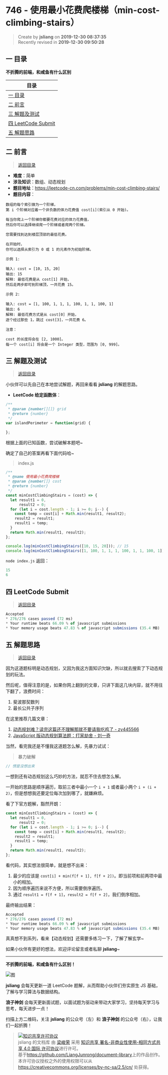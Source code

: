 746 - 使用最小花费爬楼梯（min-cost-climbing-stairs）
===

> Create by **jsliang** on **2019-12-30 08:37:35**  
> Recently revised in **2019-12-30 09:50:28**

## <a name="chapter-one" id="chapter-one"></a>一 目录

**不折腾的前端，和咸鱼有什么区别**

| 目录 |
| --- | 
| [一 目录](#chapter-one) | 
| <a name="catalog-chapter-two" id="catalog-chapter-two"></a>[二 前言](#chapter-two) |
| <a name="catalog-chapter-three" id="catalog-chapter-three"></a>[三 解题及测试](#chapter-three) |
| <a name="catalog-chapter-four" id="catalog-chapter-four"></a>[四 LeetCode Submit](#chapter-four) |
| <a name="catalog-chapter-five" id="catalog-chapter-five"></a>[五 解题思路](#chapter-five) |

## <a name="chapter-two" id="chapter-two"></a>二 前言

> [返回目录](#chapter-one)

* **难度**：简单
* **涉及知识**：数组、动态规划
* **题目地址**：https://leetcode-cn.com/problems/min-cost-climbing-stairs/
* **题目内容**：

```
数组的每个索引做为一个阶梯，
第 i 个阶梯对应着一个非负数的体力花费值 cost[i](索引从 0 开始)。

每当你爬上一个阶梯你都要花费对应的体力花费值，
然后你可以选择继续爬一个阶梯或者爬两个阶梯。

您需要找到达到楼层顶部的最低花费。

在开始时，
你可以选择从索引为 0 或 1 的元素作为初始阶梯。

示例 1:

输入: cost = [10, 15, 20]
输出: 15
解释: 最低花费是从 cost[1] 开始，
然后走两步即可到阶梯顶，一共花费 15。

示例 2:

输入: cost = [1, 100, 1, 1, 1, 100, 1, 1, 100, 1]
输出: 6
解释: 最低花费方式是从 cost[0] 开始，
逐个经过那些 1，跳过 cost[3]，一共花费 6。

注意：

cost 的长度将会在 [2, 1000]。
每一个 cost[i] 将会是一个 Integer 类型，范围为 [0, 999]。
```

## <a name="chapter-three" id="chapter-three"></a>三 解题及测试

> [返回目录](#chapter-one)

小伙伴可以先自己在本地尝试解题，再回来看看 **jsliang** 的解题思路。

* **LeetCode 给定函数体**：

```js
/**
 * @param {number[][]} grid
 * @return {number}
 */
var islandPerimeter = function(grid) {
    
};
```

根据上面的已知函数，尝试破解本题吧~

确定了自己的答案再看下面代码哈~

> index.js

```js
/**
 * @name 使用最小花费爬楼梯
 * @param {number[]} cost
 * @return {number}
 */
const minCostClimbingStairs = (cost) => {
  let result1 = 0,
      result2 = 0;
  for (let i = cost.length - 1; i >= 0; i--) {
    const temp = cost[i] + Math.min(result1, result2);
    result2 = result1;
    result1 = temp;
  }
  return Math.min(result1, result2);
};

console.log(minCostClimbingStairs([10, 15, 20])); // 15
console.log(minCostClimbingStairs([1, 100, 1, 1, 1, 100, 1, 1, 100, 1])); // 6
```

`node index.js` 返回：

```js
15
6
```

## <a name="chapter-four" id="chapter-four"></a>四 LeetCode Submit

> [返回目录](#chapter-one)

```js
Accepted
* 276/276 cases passed (72 ms)
* Your runtime beats 66.09 % of javascript submissions
* Your memory usage beats 47.83 % of javascript submissions (35.4 MB)
```

## <a name="chapter-five" id="chapter-five"></a>五 解题思路

> [返回目录](#chapter-one)

因为这道题标明是动态规划，又因为我这方面知识欠缺，所以就去搜索了下动态规划的玩法。

然后呢，值得注意的是，如果你网上翻到的文章，只讲下面这几块内容，就不用往下翻了，浪费时间：

1. 斐波那契数列
2. 最长公共子序列

在这里推荐几篇文章：

1. [动态规划难？读完这篇还不理解那就不要请我吃鸡了 -  zy445566](https://cnodejs.org/topic/5c1b091176c4964062a1ba44)
2. [JavaScript 版动态规划算法题：打家劫舍 - 刘一奇](https://www.liuyiqi.cn/2017/03/10/house-robber/)

当然，看完我还是不懂我这道题怎么解，先暴力试试：

> 暴力破解

```js
// 愣是没想出来
```

一想到还有动态规划这么巧妙的方法，就忍不住去想怎么解。

一开始的思路是顺序遍历，取前三者中最小一个 `i + 1` 或者最小两个 `i + (i + 2)`，但是想想我还要定位每次加到哪了，就嫌麻烦。

看了下官方题解，豁然开朗：

```js
const minCostClimbingStairs = (cost) => {
  let result1 = 0,
      result2 = 0;
  for (let i = cost.length - 1; i >= 0; i--) {
    const temp = cost[i] + Math.min(result1, result2);
    result2 = result1;
    result1 = temp;
  }
  return Math.min(result1, result2);
};
```

看代码，其实想法很简单，就是想不出来：

1. 最少的应该是 `cost[i] + min(f[f + 1], f[f + 2])`。即当前项和前两项中最小的相加。
2. 因为顺序遍历来说不方便，所以需要倒序遍历。
3. 通过 `result1 = f[f + 1]`，`result2 = f[f + 2]`，我们倒序相加。

最终输出结果：

```js
Accepted
* 276/276 cases passed (72 ms)
* Your runtime beats 66.09 % of javascript submissions
* Your memory usage beats 47.83 % of javascript submissions (35.4 MB)
```

真真想不到系列，看来【动态规划】还需要多练习一下，了解了解玄学~

如果小伙伴有更好的想法，欢迎评论留言或者私聊 **jsliang**~

---

**不折腾的前端，和咸鱼有什么区别！**

![图](../../../public-repertory/img/z-index-small.png)

**jsliang** 会每天更新一道 LeetCode 题解，从而帮助小伙伴们夯实原生 JS 基础，了解与学习算法与数据结构。

**浪子神剑** 会每天更新面试题，以面试题为驱动来带动大家学习，坚持每天学习与思考，每天进步一点！

扫描上方二维码，关注 **jsliang** 的公众号（左）和 **浪子神剑** 的公众号（右），让我们一起折腾！

> <a rel="license" href="http://creativecommons.org/licenses/by-nc-sa/4.0/"><img alt="知识共享许可协议" style="border-width:0" src="https://i.creativecommons.org/l/by-nc-sa/4.0/88x31.png" /></a><br /><span xmlns:dct="http://purl.org/dc/terms/" property="dct:title">jsliang 的文档库</span> 由 <a xmlns:cc="http://creativecommons.org/ns#" href="https://github.com/LiangJunrong/document-library" property="cc:attributionName" rel="cc:attributionURL">梁峻荣</a> 采用 <a rel="license" href="http://creativecommons.org/licenses/by-nc-sa/4.0/">知识共享 署名-非商业性使用-相同方式共享 4.0 国际 许可协议</a>进行许可。<br />基于<a xmlns:dct="http://purl.org/dc/terms/" href="https://github.com/LiangJunrong/document-library" rel="dct:source">https://github.com/LiangJunrong/document-library</a>上的作品创作。<br />本许可协议授权之外的使用权限可以从 <a xmlns:cc="http://creativecommons.org/ns#" href="https://creativecommons.org/licenses/by-nc-sa/2.5/cn/" rel="cc:morePermissions">https://creativecommons.org/licenses/by-nc-sa/2.5/cn/</a> 处获得。